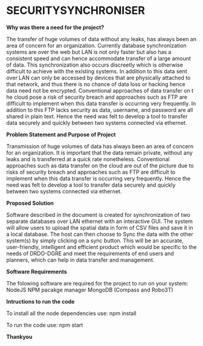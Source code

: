 # SECURITYSYNCHRONISER

**Why was there a need for the project?**


The transfer of huge volumes of data without any leaks, has always been an area of concern for an organization. Currently database synchronization systems
are over the web but LAN is not only faster but also has a consistent speed and can hence accommodate transfer of a large amount of data. This synchronization also 
occurs discreetly which is otherwise difficult to achieve with the existing systems. In addition to this data sent over LAN can only be accessed by devices that are 
physically attached to that network, and thus there is no chance of data loss or hacking hence data need not be encrypted. Conventional approaches of data transfer on t
he cloud pose a risk of security breach and approaches such as FTP are difficult to implement when this data transfer is occurring very frequently. In addition to this 
FTP lacks security as data, username, and password are all shared in plain text. Hence the need was felt to develop a tool to transfer data securely and quickly between 
two systems connected via ethernet. 

**Problem Statement and Purpose of Project**


Transmission of huge volumes of data has always been an area of concern for an organization. It is important that the data remain private, without any leaks
and is transferred at a quick rate nonetheless. Conventional approaches such as data transfer on the cloud are out of the picture due to risks of security breach and 
approaches such as FTP are difficult to implement when this data transfer is occurring very frequently. Hence the need was felt to develop a tool to transfer data 
securely and quickly between two systems connected via ethernet.


**Proposed Solution**


Software described in the document is created for synchronization of two separate databases over LAN ethernet with an interactive GUI. The system will allow users to
upload the spatial data in form of CSV files and save it in a local database. The host can then choose to Sync the data with the other system(s) by simply clicking on
a sync button. This will be an accurate, user-friendly, intelligent and efficient product which would be specific to the needs of DRDO-DGRE and meet the requirements of 
end users and planners, which can help in data transfer and management.

**Software Requirements**

The folowing software are required for the project to run on your system:
NodeJS
NPM pacakge manager
MongoDB (Compass and Robo3T)

**Intructions to run the code**

To install all the node dependencies use:
npm install

To run the code use:
npm start


**Thankyou**
